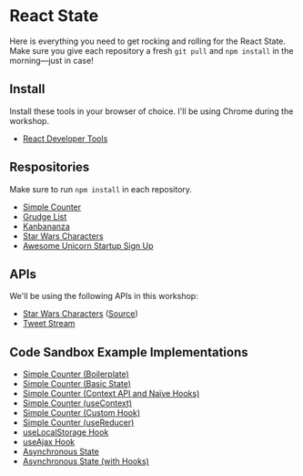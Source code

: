 # React State

Here is everything you need to get rocking and rolling for the React State. Make sure you give each repository a fresh `git pull` and `npm install` in the morning—just in case!

## Install

Install these tools in your browser of choice. I'll be using Chrome during the workshop.

- [React Developer Tools](https://github.com/facebook/react-devtools)

## Respositories

Make sure to run `npm install` in each repository.

- [Simple Counter](https://github.com/stevekinney/simple-counter-react-state)
- [Grudge List](https://github.com/stevekinney/grudges-react-state)
- [Kanbananza](https://github.com/stevekinney/kanbananza-react-state)
- [Star Wars Characters](https://github.com/stevekinney/star-wars-characters-react-state)
- [Awesome Unicorn Startup Sign Up](https://github.com/stevekinney/user-signup-react-state)

## APIs

We'll be using the following APIs in this workshop:

- [Star Wars Characters](https://star-was-character-search.glitch.me/) ([Source](https://glitch.com/~star-was-character-search))
- [Tweet Stream](https://tweet-stream.glitch.me/)

## Code Sandbox Example Implementations

- [Simple Counter (Boilerplate)](https://codesandbox.io/s/m7vm5wqjoy)
- [Simple Counter (Basic State)](https://codesandbox.io/s/m4xq2j3p5j)
- [Simple Counter (Context API and Naïve Hooks)](https://codesandbox.io/s/k5m0lm3nr3)
- [Simple Counter (useContext)](https://codesandbox.io/s/18qqxmkx8j)
- [Simple Counter (Custom Hook)](https://codesandbox.io/s/omm3mpqm6)
- [Simple Counter (useReducer)](https://codesandbox.io/s/v39l639vn3)
- [useLocalStorage Hook](https://codesandbox.io/s/e4s2j)
- [useAjax Hook](https://codesandbox.io/s/29vhg)
- [Asynchronous State](https://codesandbox.io/s/6z2rkmx6k)
- [Asynchronous State (with Hooks)](https://codesandbox.io/s/zx54l1kzpl)
